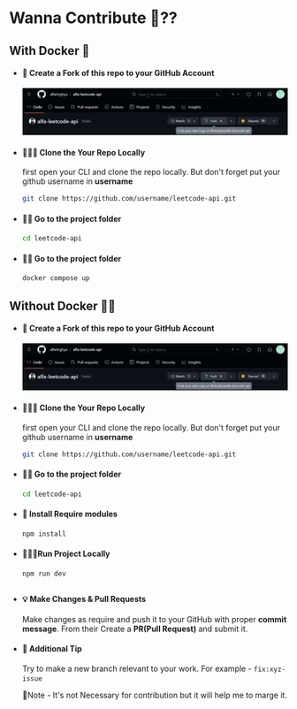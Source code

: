 # Wanna Contribute 🤔??

## With Docker 🐳

- #### 🍴 Create a Fork of this repo to your GitHub Account

  ![Alt text](./public/demo/contribute.png)

- #### 🧑🏽‍💻 Clone the Your Repo Locally

  first open your CLI and clone the repo locally. But don't forget put your github username in **username**

  ```bash
  git clone https://github.com/username/leetcode-api.git
  ```

- #### 👋🏽 Go to the project folder

  ```bash
  cd leetcode-api
  ```

- #### 👋🏽 Go to the project folder
  ```bash
  docker compose up
  ```

## Without Docker 🐳❌

- #### 🍴 Create a Fork of this repo to your GitHub Account

  ![Alt text](./public/demo/contribute.png)

- #### 🧑🏽‍💻 Clone the Your Repo Locally

  first open your CLI and clone the repo locally. But don't forget put your github username in **username**

  ```bash
  git clone https://github.com/username/leetcode-api.git
  ```

- #### 👋🏽 Go to the project folder

  ```bash
  cd leetcode-api
  ```

- #### 🚀 Install Require modules

  ```bash
  npm install
  ```

- #### 🏃🏽‍♂️Run Project Locally

  ```bash
  npm run dev
  ```

##

- #### 💡 Make Changes & Pull Requests

  Make changes as require and push it to your GitHub with proper **commit message**. From their Create a **PR(Pull Request)** and submit it.

- #### 📌 Additional Tip

  Try to make a new branch relevant to your work. For example - `fix:xyz-issue`

  📝Note - It's not Necessary for contribution but it will help me to marge it.

#

